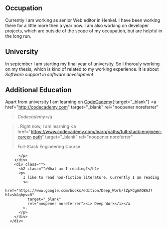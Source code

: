 ## Occupation

Currently I am working as senior Web editor in Henkel. I have been
working there for a little more then a year now. I am also working
on developer projects, which are outside of the scope of my
occupation, but are helpful in the long run.

## University

In september I am starting my final year of university. So I
thorouly working on my thesis, which is kind of related to my
working experience. It is about _Software support in software development_.

## Additional Education

Apart from university I am learning on
[CodeCademy](https://codecademy.com){:target="\_blank"}
<a
href="http://codecademy.com"
target="\_blank"
rel="noopener noreferrer"

> <i>Codecademy</i></a

> . Right now, I am learning
> <a
> href="https://www.codecademy.com/learn/paths/full-stack-engineer-career-path"
> target="\_blank"
> rel="noopener noreferrer"
>
> Full-Stack Engineering
> </a>
> Course.

          </p>
        </div>
        <div class="">
          <h2 class="">What am I reading?</h2>
          <p>
            I like to read non-fiction literature. Currently I am reading
            <a
              href="https://www.google.com/books/edition/Deep_Work/lZpFCgAAQBAJ?hl=sk&gbpv=0"
              target="_blank"
              rel="noopener noreferrer"><i> Deep Work</i></a
            >.
          </p>
        </div>
      </div>
